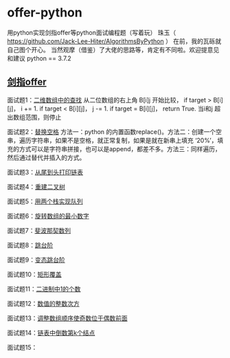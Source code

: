 # offer-python
用python实现剑指offer等python面试编程题（写着玩）
珠玉（ https://github.com/Jack-Lee-Hiter/AlgorithmsByPython ） 在前，我的瓦砾就自己图个开心。
当然观摩（借鉴）了大佬的思路等，肯定有不同啦。欢迎提意见和建议
python == 3.7.2

## [剑指offer](https://github.com/yanhuangxiaoguang/offer-python/tree/master/%E5%89%91%E6%8C%87offer)

面试题1：[二维数组中的查找](https://github.com/yanhuangxiaoguang/offer-python/blob/master/%E5%89%91%E6%8C%87offer/%E4%BA%8C%E7%BB%B4%E6%95%B0%E7%BB%84%E4%B8%AD%E7%9A%84%E6%9F%A5%E6%89%BE.py)
从二位数组的右上角 B[i][j](初始为B[0][-1]) 开始比较，
if target > B[i][j]， i += 1.
if target < B[i][j]， j -= 1.
if target = B[i][j]， return True.
当i和j 超出数组范围，则停止

面试题2：[替换空格](https://github.com/yanhuangxiaoguang/offer-python/blob/master/%E5%89%91%E6%8C%87offer/%E6%9B%BF%E6%8D%A2%E7%A9%BA%E6%A0%BC.py)
方法一：python 的内置函数replace()。方法二：创建一个空串，遍历字符串，如果不是空格，就正常复制，如果是就在新串上填充
‘20%’，填充的方式可以是字符串拼接，也可以是append，都差不多。方法三：同样遍历，然后通过替代并插入的方式。

面试题3：[从尾到头打印链表](https://github.com/yanhuangxiaoguang/offer-python/blob/master/%E5%89%91%E6%8C%87offer/%E4%BB%8E%E5%A4%B4%E5%88%B0%E5%B0%BE%E6%89%93%E5%8D%B0%E9%93%BE%E8%A1%A8.py)

面试题4：[重建二叉树](https://github.com/yanhuangxiaoguang/offer-python/blob/master/%E5%89%91%E6%8C%87offer/%E9%87%8D%E5%BB%BA%E4%BA%8C%E5%8F%89%E6%A0%91.py)

面试题5：[用两个栈实现队列](https://github.com/yanhuangxiaoguang/offer-python/blob/master/%E5%89%91%E6%8C%87offer/%E7%94%A8%E4%B8%A4%E4%B8%AA%E6%A0%88%E5%AE%9E%E7%8E%B0%E9%98%9F%E5%88%97.py)

面试题6：[旋转数组的最小数字](https://github.com/yanhuangxiaoguang/offer-python/blob/master/%E5%89%91%E6%8C%87offer/%E6%97%8B%E8%BD%AC%E6%95%B0%E7%BB%84%E7%9A%84%E6%9C%80%E5%B0%8F%E5%80%BC.py)

面试题7：[斐波那契数列](https://github.com/yanhuangxiaoguang/offer-python/blob/master/%E5%89%91%E6%8C%87offer/%E6%96%90%E6%B3%A2%E9%82%A3%E5%A5%91%E6%95%B0%E5%88%97.py)

面试题8：[跳台阶](https://github.com/yanhuangxiaoguang/offer-python/blob/master/%E5%89%91%E6%8C%87offer/%E5%8F%98%E6%80%81%E8%B7%B3%E5%8F%B0%E9%98%B6.py)

面试题9：[变态跳台阶](https://github.com/yanhuangxiaoguang/offer-python/blob/master/%E5%89%91%E6%8C%87offer/%E5%8F%98%E6%80%81%E8%B7%B3%E5%8F%B0%E9%98%B6.py)

面试题10：[矩形覆盖](https://github.com/yanhuangxiaoguang/offer-python/blob/master/%E5%89%91%E6%8C%87offer/%E7%9F%A9%E5%9E%8B%E8%A6%86%E7%9B%96.py)

面试题11：[二进制中1的个数](https://github.com/yanhuangxiaoguang/offer-python/blob/master/%E5%89%91%E6%8C%87offer/2%E8%BF%9B%E5%88%B6%E4%B8%AD1%E7%9A%84%E4%B8%AA%E6%95%B0.py)

面试题12：[数值的整数次方](https://github.com/yanhuangxiaoguang/offer-python/blob/master/%E5%89%91%E6%8C%87offer/%E6%95%B0%E5%80%BC%E7%9A%84%E6%95%B4%E6%95%B0%E6%AC%A1%E6%96%B9.py)

面试题13：[调整数组顺序使奇数位于偶数前面](https://github.com/yanhuangxiaoguang/offer-python/blob/master/%E5%89%91%E6%8C%87offer/%E8%B0%83%E6%95%B4%E6%95%B0%E7%BB%84%E9%A1%BA%E5%BA%8F%E4%BD%BF%E5%A5%87%E6%95%B0%E4%BD%8D%E4%BA%8E%E5%81%B6%E6%95%B0%E5%89%8D%E9%9D%A2.py)

面试题14：[链表中倒数第k个结点](https://github.com/yanhuangxiaoguang/offer-python/blob/master/%E5%89%91%E6%8C%87offer/%E9%93%BE%E8%A1%A8%E4%B8%AD%E5%80%92%E6%95%B0%E7%AC%ACk%E4%B8%AA%E8%8A%82%E7%82%B9.py)

面试题15：[]()

